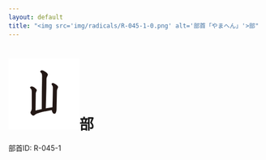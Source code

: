 ```yaml
---
layout: default
title: "<img src='img/radicals/R-045-1-0.png' alt='部首「やまへん」'>部"  # glyphをタイトルに使用
---
```


# <img src='img/radicals/R-045-1-0.png' alt='部首「やまへん」'>部
部首ID: R-045-1
